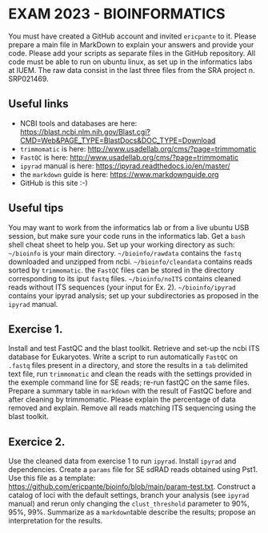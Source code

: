 # EXAM 2023 - BIOINFORMATICS

You must have created a GitHub account and invited `ericpante` to it. Please prepare a main file in MarkDown to explain your answers and provide your code. 
Please add your scripts as separate files in the GitHub repository. All code must be able to run on ubuntu linux, as set up in the informatics labs at IUEM. The raw data consist in the last three files from the SRA project n. SRP021469. 

## Useful links
- NCBI tools and databases are here: https://blast.ncbi.nlm.nih.gov/Blast.cgi?CMD=Web&PAGE_TYPE=BlastDocs&DOC_TYPE=Download 
- `trimmomatic` is here: http://www.usadellab.org/cms/?page=trimmomatic
- `FastQC` is here: http://www.usadellab.org/cms/?page=trimmomatic
- `ipyrad` manual is here: https://ipyrad.readthedocs.io/en/master/ 
- the `markdown` guide is here: https://www.markdownguide.org
- GitHub is this site :-)

## Useful tips

You may want to work from the informatics lab or from a live ubuntu USB session, but make sure your code runs in the informatics lab. Get a `bash` shell cheat sheet to help you. Set up your working directory as such: `~/bioinfo` is your main directory. `~/bioinfo/rawdata` contains the `fastq` downloaded and unzipped from ncbi. `~/bioinfo/cleandata` contains reads sorted by `trimmomatic`. the `FastQC` files can be stored in the directory corresponding to its iput `fastq` files. `~/bioinfo/noITS` contains cleaned reads without ITS sequences (your input for Ex. 2). `~/bioinfo/ipyrad` contains your ipyrad analysis; set up your subdirectories as proposed in the `ipyrad` manual. 

## Exercise 1. 

Install and test FastQC and the blast toolkit. Retrieve and set-up the ncbi ITS database for Eukaryotes. Write a script to run automatically `FastQC` on `.fastq` files present in a directory, and store the results in a `tab` delimited text file, run `trimmomatic` and clean the reads with the settings provided in the exemple command line for SE reads; re-run fastQC on the same files. Prepare a summary table in `markdown` with the result of FastQC before and after cleaning by trimmomatic. Please explain the percentage of data removed and explain. Remove all reads matching ITS sequencing using the blast toolkit. 

## Exercice 2. 

Use the cleaned data from exercise 1 to run `ipyrad`. Install `ipyrad` and dependencies. Create a `params` file for SE sdRAD reads obtained using Pst1. Use this file as a template: https://github.com/ericpante/bioinfo/blob/main/param-test.txt. Construct a catalog of loci with the default settings, branch your analysis (see `ipyrad` manual) and rerun only changing the `clust_threshold` parameter to 90%, 95%, 99%. Summarize as a `markdown`table describe the results; propose an interpretation for the results.
